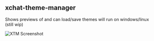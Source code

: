 xchat-theme-manager
------------------

Shows previews of and can load/save themes
will run on windows/linux (still wip)

![XTM Screenshot](http://puu.sh/uoZz)